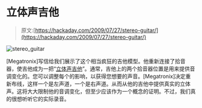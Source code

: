 # 立体声吉他

> 原文:[https://hackaday.com/2009/07/27/stereo-guitar/](https://hackaday.com/2009/07/27/stereo-guitar/)

![stereo_guitar](../Images/a3e1514d66a98e8d2917e67ddcec6386.png "stereo_guitar")

[Megatronix]写信给我们展示了这个相当疯狂的吉他模型。他重新连接了拾音器，使吉他成为一把“[立体声吉他](http://www.instructables.com/id/how-to-turn-your-guitar-from-mono-to-stereo/)”。通常，吉他上的两个拾音器位置是用来提供音调变化的。您可以调整每个的影响，以获得您想要的声音。[Megatronix]决定重新布线，这样一个是左声道，一个是右声道。从而从他的吉他中提供真实的立体声。这将大大限制他的音调变化，但至少应该作为一个概念的证明。不过，我们真的很想听听它的实际录音。